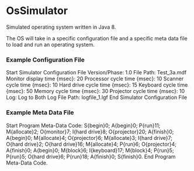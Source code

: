 # OsSimulator
Simulated operating system written in Java 8.

The OS will take in a specific configuration file and a specific meta data file to load and run an operating system.

### Example Configuration File

Start Simulator Configuration File
Version/Phase: 1.0
File Path: Test_3a.mdf
Monitor display time {msec}: 20
Processor cycle time {msec}: 10
Scanner cycle time {msec}: 10
Hard drive cycle time {msec}: 15
Keyboard cycle time {msec}: 50
Memory cycle time {msec}: 30
Projector cycle time {msec}: 10
Log: Log to Both
Log File Path: logfile_1.lgf
End Simulator Configuration File


### Example Meta Data File

Start Program Meta-Data Code:
S{begin}0; A{begin}0; P{run}11; M{allocate}2;
O{monitor}7; I{hard drive}8; O{projector}20; A{finish}0;
A{begin}0; M{allocate}4; O{projector}6; M{allocate}3; I{hard drive}7;
O{hard drive}2; O{hard drive}16; M{allocate}4;
P{run}6; O{projector}4; A{finish}0; A{begin}0; M{block}6; I{keyboard}17;
M{block}4; P{run}5; P{run}5; O{hard drive}6;
P{run}18; A{finish}0; S{finish}0.
End Program Meta-Data Code.
